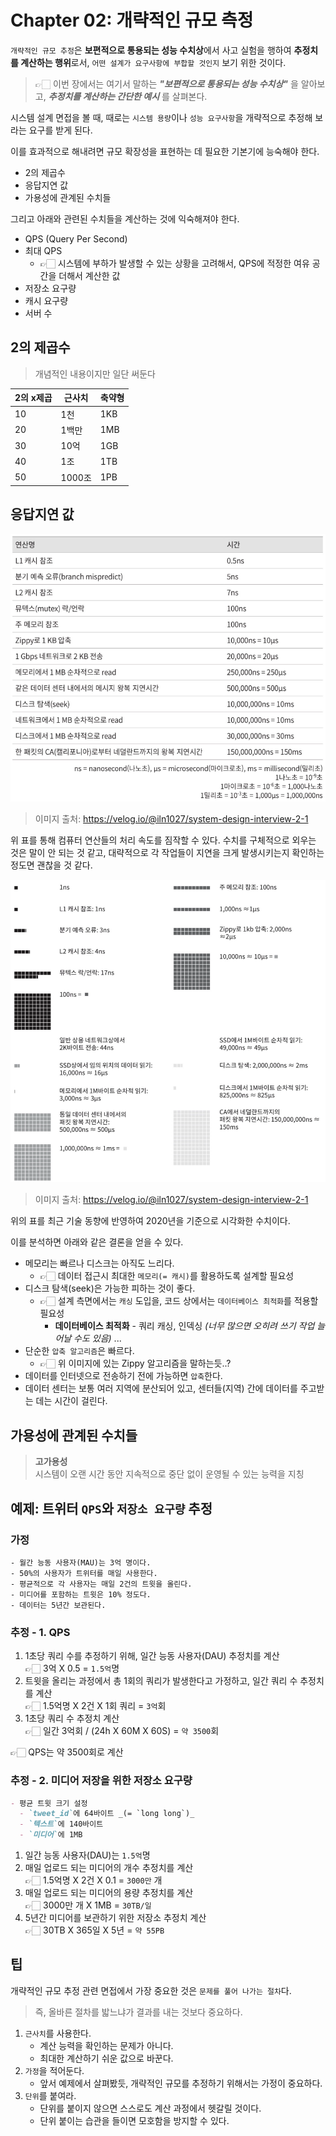 # Chapter 02: 개략적인 규모 측정

`개략적인 규모 추정`은 **보편적으로 통용되는 성능 수치상**에서 사고 실험을 행하여 **추정치를 계산하는 행위**로서, `어떤 설계가 요구사항에 부합할 것인지` 보기 위한 것이다.

> 👉🏻 이번 장에서는 여기서 말하는 **_"보편적으로 통용되는 성능 수치상"_** 을 알아보고, **_추정치를 계산하는 간단한 예시_** 를 살펴본다.

시스템 설계 면접을 볼 때, 때로는 `시스템 용량`이나 `성능 요구사항`을 개략적으로 추정해 보라는 요구를 받게 된다.

이를 효과적으로 해내려면 규모 확장성을 표현하는 데 필요한 기본기에 능숙해야 한다.

- 2의 제곱수
- 응답지연 값
- 가용성에 관계된 수치들

그리고 아래와 관련된 수치들을 계산하는 것에 익숙해져야 한다.

- QPS (Query Per Second)
- 최대 QPS
  - 👉🏻 시스템에 부하가 발생할 수 있는 상황을 고려해서, QPS에 적정한 여유 공간을 더해서 계산한 값
- 저장소 요구량
- 캐시 요구량
- 서버 수

## 2의 제곱수

> 개념적인 내용이지만 일단 써둔다

| 2의 x제곱 | 근사치 | 축약형 |
| --------- | ------ | ------ |
| 10        | 1천    | 1KB    |
| 20        | 1백만  | 1MB    |
| 30        | 10억   | 1GB    |
| 40        | 1조    | 1TB    |
| 50        | 1000조 | 1PB    |

## 응답지연 값

![2-2](./assets/2-2.png)

> 이미지 출처: https://velog.io/@iln1027/system-design-interview-2-1

위 표를 통해 컴퓨터 연산들의 처리 속도를 짐작할 수 있다. 수치를 구체적으로 외우는 것은 말이 안 되는 것 같고, 대략적으로 각 작업들이 지연을 크게 발생시키는지 확인하는 정도면 괜찮을 것 같다.

![2-1](./assets/2-1.png)

> 이미지 출처: https://velog.io/@iln1027/system-design-interview-2-1

위의 표를 최근 기술 동향에 반영하여 2020년을 기준으로 시각화한 수치이다.

이를 분석하면 아래와 같은 결론을 얻을 수 있다.

- 메모리는 빠르나 디스크는 아직도 느리다.
  - 👉🏻 데이터 접근시 최대한 `메모리(= 캐시)`를 활용하도록 설계할 필요성
- 디스크 탐색(seek)은 가능한 피하는 것이 좋다.
  - 👉🏻 설계 측면에서는 `캐싱` 도입을, 코드 상에서는 `데이터베이스 최적화`를 적용할 필요성
    - **데이터베이스 최적화** - 쿼리 캐싱, 인덱싱 _(너무 많으면 오히려 쓰기 작업 늘어날 수도 있음)_ ...
- 단순한 `압축 알고리즘`은 빠르다.
  - 👉🏻 위 이미지에 있는 Zippy 알고리즘을 말하는듯..?
- 데이터를 인터넷으로 전송하기 전에 가능하면 `압축`한다.
- 데이터 센터는 보통 여러 지역에 분산되어 있고, 센터들(지역) 간에 데이터를 주고받는 데는 시간이 걸린다.

## 가용성에 관계된 수치들

> **고가용성**  
> 시스템이 오랜 시간 동안 지속적으로 중단 없이 운영될 수 있는 능력을 지칭

## 예제: 트위터 `QPS`와 `저장소 요구량` 추정

### 가정

```
- 월간 능동 사용자(MAU)는 3억 명이다.
- 50%의 사용자가 트위터를 매일 사용한다.
- 평균적으로 각 사용자는 매일 2건의 트윗을 올린다.
- 미디어를 포함하는 트윗은 10% 정도다.
- 데이터는 5년간 보관된다.
```

### 추정 - 1. QPS

1. 1초당 쿼리 수를 추정하기 위해, 일간 능동 사용자(DAU) 추정치를 계산  
   👉🏻 3억 X 0.5 = `1.5억`명
2. 트윗을 올리는 과정에서 총 1회의 쿼리가 발생한다고 가정하고, 일간 쿼리 수 추정치를 계산  
   👉🏻 1.5억명 X 2건 X 1회 쿼리 = `3억`회
3. 1초당 쿼리 수 추정치 계산  
   👉🏻 일간 3억회 / (24h X 60M X 60S) = `약 3500`회

👉🏻 QPS는 약 3500회로 계산

### 추정 - 2. 미디어 저장을 위한 저장소 요구량

```md
- 평균 트윗 크기 설정
  - `tweet_id`에 64바이트 _(= `long long`)_
  - `텍스트`에 140바이트
  - `미디어`에 1MB
```

1. 일간 능동 사용자(DAU)는 `1.5억`명
2. 매일 업로드 되는 미디어의 개수 추정치를 계산  
   👉🏻 1.5억명 X 2건 X 0.1 = `3000만` 개
3. 매일 업로드 되는 미디어의 용량 추정치를 계산  
   👉🏻 3000만 개 X 1MB = `30TB/일`
4. 5년간 미디어를 보관하기 위한 저장소 추정치 계산  
   👉🏻 30TB X 365일 X 5년 = `약 55PB`

## 팁

개략적인 규모 추정 관련 면접에서 가장 중요한 것은 `문제를 풀어 나가는 절차`다.

> 즉, 올바른 절차를 밟느냐가 결과를 내는 것보다 중요하다.

1. `근사치`를 사용한다.
   - 계산 능력을 확인하는 문제가 아니다.
   - 최대한 계산하기 쉬운 값으로 바꾼다.
2. `가정`을 적어둔다.
   - 앞서 예제에서 살펴봤듯, 개략적인 규모를 추정하기 위해서는 가정이 중요하다.
3. `단위`를 붙여라.
   - 단위를 붙이지 않으면 스스로도 계산 과정에서 헷갈릴 것이다.
   - 단위 붙이는 습관을 들이면 모호함을 방지할 수 있다.
